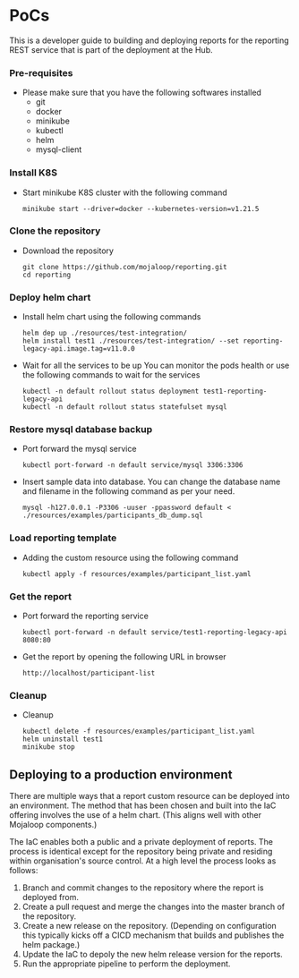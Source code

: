 # PoCs
This is a developer guide to building and deploying reports for the reporting REST service that is part of the deployment at the Hub.

### Pre-requisites
- Please make sure that you have the following softwares installed
  - git
  - docker
  - minikube
  - kubectl
  - helm
  - mysql-client

### Install K8S
- Start minikube K8S cluster with the following command
  ```
  minikube start --driver=docker --kubernetes-version=v1.21.5
  ```

### Clone the repository
- Download the repository
  ```
  git clone https://github.com/mojaloop/reporting.git
  cd reporting
  ```

### Deploy helm chart
- Install helm chart using the following commands
  ```
  helm dep up ./resources/test-integration/
  helm install test1 ./resources/test-integration/ --set reporting-legacy-api.image.tag=v11.0.0
  ```
- Wait for all the services to be up
  You can monitor the pods health or use the following commands to wait for the services
  ```
  kubectl -n default rollout status deployment test1-reporting-legacy-api
  kubectl -n default rollout status statefulset mysql
  ```

### Restore mysql database backup
- Port forward the mysql service
  ```
  kubectl port-forward -n default service/mysql 3306:3306
  ```
- Insert sample data into database. You can change the database name and filename in the following command as per your need.
  ```
  mysql -h127.0.0.1 -P3306 -uuser -ppassword default < ./resources/examples/participants_db_dump.sql
  ```

### Load reporting template
- Adding the custom resource using the following command
  ```
  kubectl apply -f resources/examples/participant_list.yaml
  ```

### Get the report
- Port forward the reporting service
  ```
  kubectl port-forward -n default service/test1-reporting-legacy-api 8080:80
  ```
- Get the report by opening the following URL in browser
  ```
  http://localhost/participant-list
  ```

### Cleanup
- Cleanup
  ```
  kubectl delete -f resources/examples/participant_list.yaml
  helm uninstall test1
  minikube stop
  ```

## Deploying to a production environment
There are multiple ways that a report custom resource can be deployed into an environment. The method that has been chosen and built into the IaC offering involves the use of a helm chart. (This aligns well with other Mojaloop components.)

The IaC enables both a public and a private deployment of reports. The process is identical except for the repository being private and residing within organisation's source control.
At a high level the process looks as follows:
1. Branch and commit changes to the repository where the report is deployed from.
2. Create a pull request and merge the changes into the master branch of the repository.
3. Create a new release on the repository. (Depending on configuration this typically kicks off a CICD mechanism that builds and publishes the helm package.)
4. Update the IaC to depoly the new helm release version for the reports.
5. Run the appropriate pipeline to perform the deployment.

